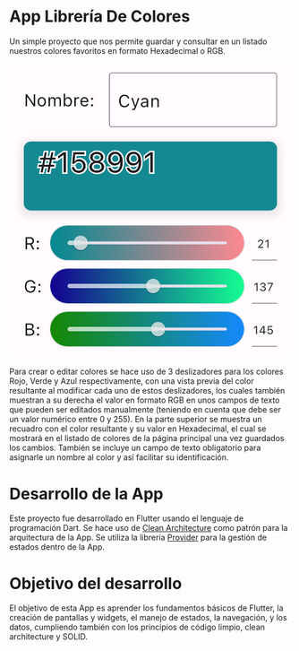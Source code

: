 # App Librería De Colores

Un simple proyecto que nos permite guardar y consultar en un listado nuestros colores favoritos en formato Hexadecimal o RGB.

![Deslizadores](./docs/sliders.png?raw=true)

Para crear o editar colores se hace uso de 3 deslizadores para los colores Rojo, Verde y Azul respectivamente, con una vista previa del color resultante al modificar cada uno de estos deslizadores, los cuales también muestran a su derecha el valor en formato RGB en unos campos de texto que pueden ser editados manualmente (teniendo en cuenta que debe ser un valor numérico entre 0 y 255).
En la parte superior se muestra un recuadro con el color resultante y su valor en Hexadecimal, el cual se mostrará en el listado de colores de la página principal una vez guardados los cambios.
También se incluye un campo de texto obligatorio para asignarle un nombre al color y así facilitar su identificación.

# Desarrollo de la App

Este proyecto fue desarrollado en Flutter usando el lenguaje de programación Dart.
Se hace uso de [Clean Architecture](https://medium.com/bancolombia-tech/clean-architecture-en-flutter-cómo-implementarla-en-el-2023-34f4d28d06b5) como patrón para la arquitectura de la App.
Se utiliza la librería [Provider](https://pub.dev/packages/provider) para la gestión de estados dentro de la App.

# Objetivo del desarrollo

El objetivo de esta App es aprender los fundamentos básicos de Flutter, la creación de pantallas y widgets, el manejo de estados, la navegación, y los datos, cumpliendo también con los principios de código limpio, clean architecture y SOLID.